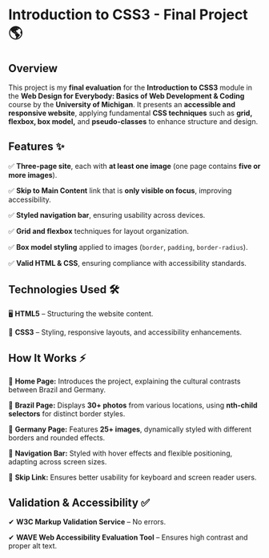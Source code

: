 <h1>Introduction to CSS3 - Final Project 🌎</h1>
<h2>Overview</h2>
<p>
  This project is my <strong>final evaluation</strong> for the <strong>Introduction to CSS3</strong> module in the <strong>Web Design for Everybody: Basics of Web Development & Coding</strong> course by the <strong>University of Michigan</strong>. It presents an <strong>accessible and responsive website</strong>, applying fundamental <strong>CSS techniques</strong> such as <strong>grid, flexbox, box model,</strong> and <strong>pseudo-classes</strong> to enhance structure and design.
</p>
<h2>Features ✨</h2>
<p>
  ✅ <strong>Three-page site</strong>, each with <strong>at least one image</strong> (one page contains <strong>five or more images</strong>).
</p>
<p>
  ✅ <strong>Skip to Main Content</strong> link that is <strong>only visible on focus</strong>, improving accessibility.
</p>
<p>
  ✅ <strong>Styled navigation bar</strong>, ensuring usability across devices.
</p>
<p>
  ✅ <strong>Grid and flexbox</strong> techniques for layout organization.
</p>
<p>
  ✅ <strong>Box model styling</strong> applied to images (<code>border</code>, <code>padding</code>, <code>border-radius</code>).
</p>
<p>
  ✅ <strong>Valid HTML & CSS</strong>, ensuring compliance with accessibility standards.
</p>
<h2>Technologies Used 🛠️</h2>
<p>
  🖥️ <strong>HTML5</strong> – Structuring the website content.
</p>
<p>
  🎨 <strong>CSS3</strong> – Styling, responsive layouts, and accessibility enhancements.
</p>
<h2>How It Works ⚡</h2>
<p>
  📌 <strong>Home Page:</strong> Introduces the project, explaining the cultural contrasts between Brazil and Germany.
</p>
<p>
  📌 <strong>Brazil Page:</strong> Displays <strong>30+ photos</strong> from various locations, using <strong>nth-child selectors</strong> for distinct border styles.
</p>
<p>
  📌 <strong>Germany Page:</strong> Features <strong>25+ images</strong>, dynamically styled with different borders and rounded effects.
</p>
<p>
  📌 <strong>Navigation Bar:</strong> Styled with hover effects and flexible positioning, adapting across screen sizes.
</p>
<p>
  📌 <strong>Skip Link:</strong> Ensures better usability for keyboard and screen reader users.
</p>
<h2>Validation & Accessibility ✅</h2>
<p>
  ✔ <strong>W3C Markup Validation Service</strong> – No errors.
</p>
<p>
  ✔ <strong>WAVE Web Accessibility Evaluation Tool</strong> – Ensures high contrast and proper alt text.
</p>

